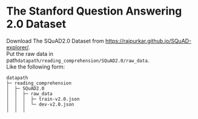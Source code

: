 # The Stanford Question Answering 2.0 Dataset

Download The SQuAD2.0 Dataset from https://rajpurkar.github.io/SQuAD-explorer/.    
Put the raw data in path`datapath/reading_comprehension/SQuAD2.0/raw_data`.   
Like the following form:

```angular2html
datapath
├─ reading_comprehension
│  ├─ SQuAD2.0
│  │  ├─ raw_data
│  │  │  ├─ train-v2.0.json
│  │  │  └─ dev-v2.0.json
│  │  │
```